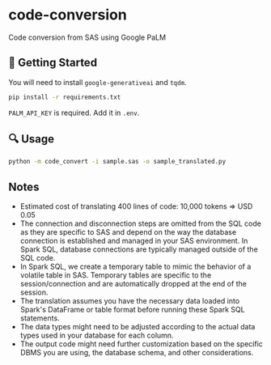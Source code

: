 # code-conversion
Code conversion from SAS using Google PaLM


## 🔧 Getting Started

You will need to install `google-generativeai` and `tqdm`.

```bash
pip install -r requirements.txt
```

`PALM_API_KEY` is required. Add it in `.env`.


## 🔍 Usage

```bash
python -m code_convert -i sample.sas -o sample_translated.py
```


## Notes

- Estimated cost of translating 400 lines of code: 10,000 tokens => USD 0.05
- The connection and disconnection steps are omitted from the SQL code as they are specific to SAS and depend on the way the database connection is established and managed in your SAS environment. In Spark SQL, database connections are typically managed outside of the SQL code.
- In Spark SQL, we create a temporary table to mimic the behavior of a volatile table in SAS. Temporary tables are specific to the session/connection and are automatically dropped at the end of the session.
- The translation assumes you have the necessary data loaded into Spark's DataFrame or table format before running these Spark SQL statements.
- The data types might need to be adjusted according to the actual data types used in your database for each column.
- The output code might need further customization based on the specific DBMS you are using, the database schema, and other considerations.
